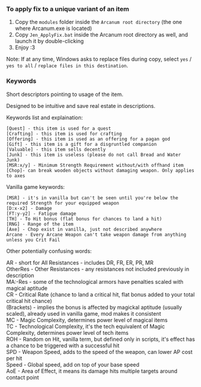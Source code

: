 ### To apply fix to a unique variant of an item

   1. Copy the `modules` folder inside the `Arcanum root directory` (the one where Arcanum.exe is located)
   2. Copy `Jen_ApplyFix.bat` inside the Arcanum root directory as well, and launch it by double-clicking
   3. Enjoy :3

Note: If at any time, Windows asks to replace files during copy, select `yes` / `yes to all` / `replace files in this destination`.

### Keywords

Short descriptors pointing to usage of the item.

Designed to be intuitive and save real estate in descriptions.

Keywords list and explaination:

    [Quest] - this item is used for a quest
    [Crafting] - this item is used for crafting
    [Offering] - this item is used as an offering for a pagan god
    [Gift] - this item is a gift for a disgruntled companion
    [Valuable] - this item sells decently
    [Junk] - this item is useless (please do not call Bread and Water Junk)
    [MSR:x/y] - Minimum Strength Requirement without/with offhand item
    [Chop]- can break wooden objects without damaging weapon. Only applies to axes

Vanilla game keywords:

    [MSR] - it's in vanilla but can't be seen until you're below the required Strength for your equipped weapon
    [D:x-x2] - Damage
    [FT:y-y2] - Fatigue damage
    [TH] - To Hit bonus (flat bonus for chances to land a hit)
    [RNG] - Range of the item
    [Axe] - Chop exist in vanilla, just not described anywhere
    Arcane - Every Arcane Weapon can't take weapon damage from anything unless you Crit Fail
    
Other potentially confusing words:

AR - short for All Resistances - includes DR, FR, ER, PR, MR  
OtherRes - Other Resistances - any resistances not included previously in description  
MA:-Res - some of the technological armors have penalties scaled with magical aptitude  
CR - Critical Rate (chance to land a critical hit, flat bonus added to your total critical hit chance)   
(Brackets) - implies the bonus is affected by magickal aptitude (usually scaled), already used in vanilla game, mod makes it consistent  
MC - Magic Complexity, determines power level of magical items  
TC - Technological Complexity, it's the tech equivalent of Magic Complexity, determines power level of tech items  
ROH - Random on Hit, vanilla term, but defined only in scripts, it's effect has a chance to be triggered with a successful hit  
SPD - Weapon Speed, adds to the speed of the weapon, can lower AP cost per hit  
Speed - Global speed, add on top of your base speed  
AoE - Area of Effect, it means its damage hits multiple targets around contact point  


